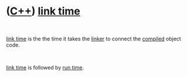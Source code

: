 
 

 

 

 

 

([C++](Cpp.md)) [link time](CppLinkTime.md)
=============================================

 

[link time](CppLinkTime.md) is the the time it takes the
[linker](CppLinker.md) to connect the [compiled](CppCompile.md) object
code.

 

[link time](CppLinkTime.md) is followed by [run time](CppRunTime.md).

 

 

 

 

 

 

